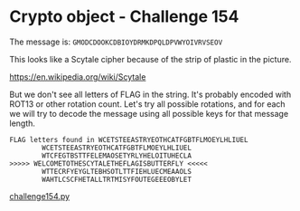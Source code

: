 # Crypto object - Challenge 154

The message is: `GMODCDOOKCDBIOYDRMKDPQLDPVWYOIVRVSEOV`

This looks like a Scytale cipher because of the strip of plastic in the picture.

https://en.wikipedia.org/wiki/Scytale

But we don't see all letters of FLAG in the string. It's probably encoded with ROT13 or other rotation count. Let's try all possible rotations, and for each we will try to decode the message using all possible keys for that message length.

```
FLAG letters found in WCETSTEEASTRYEOTHCATFGBTFLMOEYLHLIUEL
        WCETSTEEASTRYEOTHCATFGBTFLMOEYLHLIUEL
        WTCFEGTBSTTFELEMAOSETYRLYHELOITUHECLA
>>>>> WELCOMETOTHESCYTALETHEFLAGISBUTTERFLY <<<<<
        WTTECRFYEYGLTEBHSOTLTTFIEHLUECMEAAOLS
        WAHTLCSCFHETALLTRTMISYFOUTEGEEEOBYLET
```


[challenge154.py](challenge154.py)
